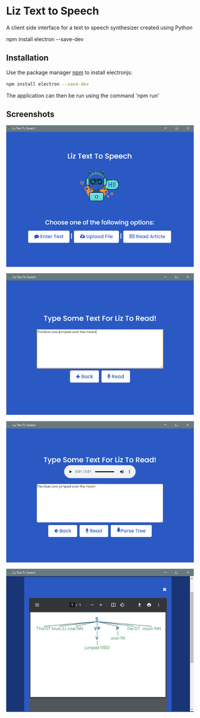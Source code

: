 # Liz Text to Speech 

A client side interface for a text to speech synthesizer created using Python

npm install electron --save-dev

## Installation

Use the package manager [npm](https://www.npmjs.com/) to install electronjs:

```bash
npm install electron --save-dev
```
The application can then be run using the command 'npm run'

## Screenshots

![alt text](https://github.com/chado876/liz-text-to-speech-electron/blob/master/screenshots/img1.PNG)

![alt text](https://github.com/chado876/liz-text-to-speech-electron/blob/master/screenshots/img2.PNG)

![alt text](https://github.com/chado876/liz-text-to-speech-electron/blob/master/screenshots/img3.PNG)

![alt text](https://github.com/chado876/liz-text-to-speech-electron/blob/master/screenshots/img4.PNG)

